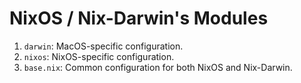 # NixOS / Nix-Darwin's Modules

1. `darwin`: MacOS-specific configuration.
2. `nixos`: NixOS-specific configuration.
3. `base.nix`: Common configuration for both NixOS and Nix-Darwin.
